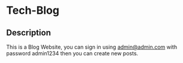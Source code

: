 # Tech-Blog

## Description
This is a Blog Website, you can sign in using admin@admin.com with password admin1234 then you can create new posts.